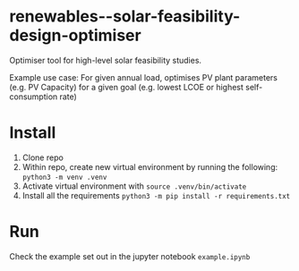 # renewables--solar-feasibility-design-optimiser
Optimiser tool for high-level solar feasibility studies. 

Example use case: For given annual load, optimises PV plant parameters (e.g. PV Capacity) for a given goal (e.g. lowest LCOE or highest self-consumption rate)


# Install

1. Clone repo
2. Within repo, create new virtual environment by running the following: `python3 -m venv .venv`
3. Activate virtual environment with `source .venv/bin/activate`
4. Install all the requirements `python3 -m pip install -r requirements.txt`

# Run

Check the example set out in the jupyter notebook `example.ipynb`
